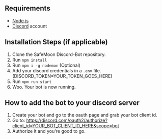## Requirements

- [Node.js](http://nodejs.org/)
- [Discord](https://discordapp.com/) account

## Installation Steps (if applicable)

1. Clone the SafeMoon Discord-Bot repository.
2. Run `npm install`
3. Run `npm i -g nodemon` (Optional)
4. Add your discord credentials in a `.env` file. (DISCORD_TOKEN=YOUR_TOKEN_GOES_HERE)
5. Run `npm run start`
6. Woo. Your bot is now running.

## How to add the bot to your discord server

1. Create your bot and go to the oauth page and grab your bot client id.
2. Go to: https://discord.com/oauth2/authorize?client_id=YOUR_BOT_CLIENT_ID_HERE&scope=bot
3. Authorize it and you're good to go.